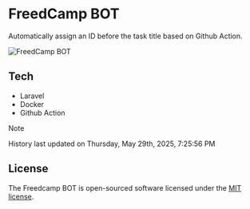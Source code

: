 # FreedCamp BOT

Automatically assign an ID before the task title based on Github Action.

![FreedCamp BOT](https://repository-images.githubusercontent.com/737932867/7d34798b-2680-471c-b089-a78a718d3d6a)

## Tech

- Laravel
- Docker
- Github Action

> [!NOTE]  
> History last updated on Thursday, May 29th, 2025, 7:25:56 PM

## License

The Freedcamp BOT is open-sourced software licensed under the [MIT license](https://opensource.org/licenses/MIT).
